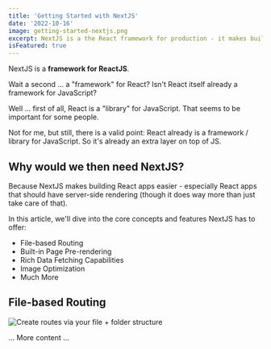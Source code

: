 ```yaml
---
title: 'Getting Started with NextJS'
date: '2022-10-16'
image: getting-started-nextjs.png
excerpt: NextJS is a the React framework for production - it makes building fullstack React apps and sites a breeze and ships with built-in SSR.
isFeatured: true
---
```


NextJS is a **framework for ReactJS**.

Wait a second ... a "framework" for React? Isn't React itself already a framework for JavaScript?

Well ... first of all, React is a "library" for JavaScript. That seems to be important for some people.

Not for me, but still, there is a valid point: React already is a framework / library for JavaScript. So it's already an extra layer on top of JS.

## Why would we then need NextJS?

Because NextJS makes building React apps easier - especially React apps that should have server-side rendering (though it does way more than just take care of that).

In this article, we'll dive into the core concepts and features NextJS has to offer:

- File-based Routing
- Built-in Page Pre-rendering
- Rich Data Fetching Capabilities
- Image Optimization
- Much More

## File-based Routing

![Create routes via your file + folder structure](nextjs-file-based-routing.png)

... More content ...                  
